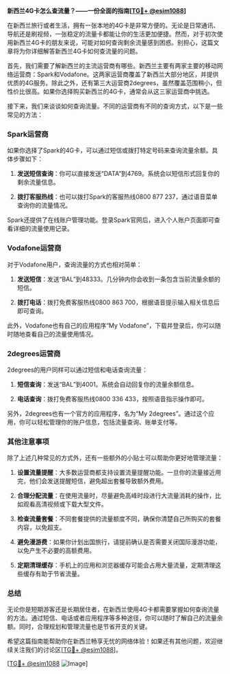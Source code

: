 **新西兰4G卡怎么查流量？——一份全面的指南[[TG💪+ @esim1088](https://t.me/s/esim1088)]**

在新西兰旅行或者生活，拥有一张本地的4G卡是非常方便的。无论是日常通讯、导航还是刷视频，一张稳定的流量卡都能让你的生活更加便捷。然而，对于初次使用新西兰4G卡的朋友来说，可能对如何查询剩余流量感到困惑。别担心，这篇文章将为你详细解答新西兰4G卡如何查流量的问题。

首先，我们需要了解新西兰的主流运营商有哪些。新西兰主要有两家主要的移动网络运营商：Spark和Vodafone。这两家运营商覆盖了新西兰大部分地区，并提供优质的4G服务。除此之外，还有第三大运营商2degrees，虽然覆盖范围稍小，但性价比很高。如果你选择购买新西兰的4G卡，通常会从这三家运营商中挑选。

接下来，我们来谈谈如何查询流量。不同的运营商有不同的查询方式，以下是一些常见的方法：

### Spark运营商

如果你选择了Spark的4G卡，可以通过短信或拨打特定号码来查询流量余额。具体步骤如下：

1. **发送短信查询**：你可以直接发送“DATA”到4769。系统会以短信形式回复你的剩余流量信息。
   
2. **拨打客服热线**：也可以拨打Spark的客服热线0800 877 237，通过语音菜单查询你的流量情况。

Spark还提供了在线账户管理功能。登录Spark官网后，进入个人账户页面即可查看详细的流量使用记录。

### Vodafone运营商

对于Vodafone用户，查询流量的方式也相对简单：

1. **发送短信**：发送“BAL”到48333。几分钟内你会收到一条包含当前流量余额的短信。
   
2. **拨打电话**：拨打免费客服热线0800 863 700，根据语音提示输入相关信息后即可查询。

此外，Vodafone也有自己的应用程序“My Vodafone”，下载并登录后，你可以随时随地查看自己的流量使用情况。

### 2degrees运营商

2degrees的用户同样可以通过短信和电话查询流量：

1. **短信查询**：发送“BAL”到4001。系统会自动回复你的流量余额信息。
   
2. **电话查询**：拨打免费客服热线0800 336 433，按照语音指示操作即可。

另外，2degrees也有一个官方的应用程序，名为“My 2degrees”。通过这个应用，你可以轻松管理你的账户信息，包括流量查询、账单支付等。

### 其他注意事项

除了上述几种常见的方式外，还有一些额外的小贴士可以帮助你更好地管理流量：

1. **设置流量提醒**：大多数运营商都支持设置流量提醒功能。一旦你的流量接近用完，他们会发送提醒短信，避免超出套餐导致额外费用。

2. **合理分配流量**：在使用流量时，尽量避免高峰时段进行大流量消耗的操作，比如观看高清视频或下载大型文件。

3. **检查流量套餐**：不同套餐提供的流量额度不同，确保你清楚自己所购买的套餐内容，以免超支。

4. **避免漫游费**：如果你计划出国旅行，请提前确认是否需要关闭国际漫游功能，以免产生不必要的高额费用。

5. **定期清理缓存**：手机上的应用和浏览器缓存可能会占用大量流量，定期清理这些缓存有助于节省流量。

### 总结

无论你是短期游客还是长期居住者，在新西兰使用4G卡都需要掌握如何查询流量的方法。通过短信、电话或者应用程序等多种途径，你可以随时了解自己的流量余额。同时，合理规划和管理流量也是节省开支的关键。

希望这篇指南能帮助你在新西兰畅享无忧的网络体验！如果还有其他问题，欢迎继续关注我们的讨论区[[TG💪+ @esim1088](https://t.me/s/esim1088)]。

[[TG💪+ @esim1088](https://t.me/s/esim1088) ![Image](https://i.postimg.cc/4NQfJmqS/Snipaste-2025-05-13-00-14-12.png)]